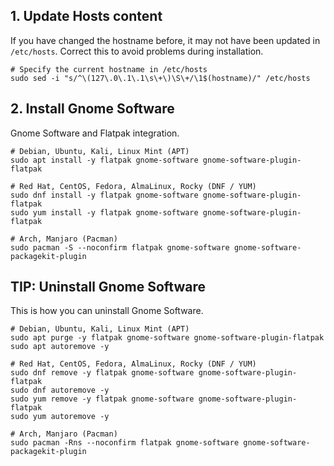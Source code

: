 ## 1. Update Hosts content

If you have changed the hostname before, it may not have been updated in `/etc/hosts`. Correct this to avoid problems during installation.

```shell
# Specify the current hostname in /etc/hosts
sudo sed -i "s/^\(127\.0\.1\.1\s\+\)\S\+/\1$(hostname)/" /etc/hosts
```

## 2. Install Gnome Software

Gnome Software and Flatpak integration.

```shell
# Debian, Ubuntu, Kali, Linux Mint (APT)
sudo apt install -y flatpak gnome-software gnome-software-plugin-flatpak

# Red Hat, CentOS, Fedora, AlmaLinux, Rocky (DNF / YUM)
sudo dnf install -y flatpak gnome-software gnome-software-plugin-flatpak
sudo yum install -y flatpak gnome-software gnome-software-plugin-flatpak

# Arch, Manjaro (Pacman)
sudo pacman -S --noconfirm flatpak gnome-software gnome-software-packagekit-plugin
```

## TIP: Uninstall Gnome Software

This is how you can uninstall Gnome Software.

```shell
# Debian, Ubuntu, Kali, Linux Mint (APT)
sudo apt purge -y flatpak gnome-software gnome-software-plugin-flatpak
sudo apt autoremove -y

# Red Hat, CentOS, Fedora, AlmaLinux, Rocky (DNF / YUM)
sudo dnf remove -y flatpak gnome-software gnome-software-plugin-flatpak
sudo dnf autoremove -y
sudo yum remove -y flatpak gnome-software gnome-software-plugin-flatpak
sudo yum autoremove -y

# Arch, Manjaro (Pacman)
sudo pacman -Rns --noconfirm flatpak gnome-software gnome-software-packagekit-plugin
```
